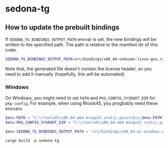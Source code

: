 <!---
  Licensed to the Apache Software Foundation (ASF) under one
  or more contributor license agreements.  See the NOTICE file
  distributed with this work for additional information
  regarding copyright ownership.  The ASF licenses this file
  to you under the Apache License, Version 2.0 (the
  "License"); you may not use this file except in compliance
  with the License.  You may obtain a copy of the License at

    http://www.apache.org/licenses/LICENSE-2.0

  Unless required by applicable law or agreed to in writing,
  software distributed under the License is distributed on an
  "AS IS" BASIS, WITHOUT WARRANTIES OR CONDITIONS OF ANY
  KIND, either express or implied.  See the License for the
  specific language governing permissions and limitations
  under the License.
-->

# sedona-tg

## How to update the prebuilt bindings

If `SEDONA_TG_BINDINGS_OUTPUT_PATH` envvar is set, the new bindings will be
written to the specified path. The path is relative to the manifest dir of
this crate.

```sh
SEDONA_TG_BINDINGS_OUTPUT_PATH=src/bindings/x86_64-unknown-linux-gnu.rs cargo build -p sedona-tg
```

Note that, the generated file doesn't contain the license header, so you need
to add it manually (hopefully, this will be automated).

### Windows

On Windows, you might need to set `PATH` and `PKG_CONFIG_SYSROOT_DIR` for
`pkg-config`. For example, when using Rtools45, you progbably need these
envvars:

```ps1
$env:PATH = "C:\rtools45\x86_64-w64-mingw32.static.posix\bin;$env:PATH"
$env:PKG_CONFIG_SYSROOT_DIR = "C:\rtools45\x86_64-w64-mingw32.static.posix\"

$env:SEDONA_TG_BINDINGS_OUTPUT_PATH = "src/bindings/x86_64-pc-windows-gnu.rs"

cargo build -p sedona-tg
```
